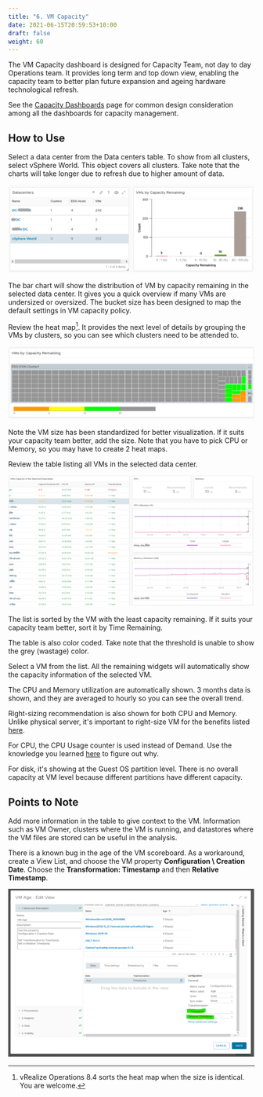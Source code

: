 ```yaml
---
title: "6. VM Capacity"
date: 2021-06-15T20:59:53+10:00
draft: false
weight: 60
---
```


The VM Capacity dashboard is designed for Capacity Team, not day to day Operations team. It provides long term and top down view, enabling the capacity team to better plan future expansion and ageing hardware technological refresh.

See the [Capacity Dashboards](/dashboards/chapter-3-capacity-dashboards/) page for common design consideration among all the dashboards for capacity management.

## How to Use

Select a data center from the Data centers table. To show from all clusters, select vSphere World. This object covers all clusters. Take note that the charts will take longer due to refresh due to higher amount of data.

![DC list](3.3.6-fig-1.png)

The bar chart will show the distribution of VM by capacity remaining in the selected data center. It gives you a quick overview if many VMs are undersized or oversized. The bucket size has been designed to map the default settings in VM capacity policy.

Review the heat map[^1]. It provides the next level of details by grouping the VMs by clusters, so you can see which clusters need to be attended to.

![VM Capacity Heatmap](3.3.6-fig-2.png)

Note the VM size has been standardized for better visualization. If it suits your capacity team better, add the size. Note that you have to pick CPU or Memory, so you may have to create 2 heat maps.

Review the table listing all VMs in the selected data center.

![VM Capacity Table](3.3.6-fig-3.png)

The list is sorted by the VM with the least capacity remaining. If it suits your capacity team better, sort it by Time Remaining.

The table is also color coded. Take note that the threshold is unable to show the grey (wastage) color.

Select a VM from the list. All the remaining widgets will automatically show the capacity information of the selected VM.

The CPU and Memory utilization are automatically shown. 3 months data is shown, and they are averaged to hourly so you can see the overall trend.

Right-sizing recommendation is also shown for both CPU and Memory. Unlike physical server, it's important to right-size VM for the benefits listed [here](/operations-management/chapter-3-capacity-management/1.3.8-peak-utilization/).

For CPU, the CPU Usage counter is used instead of Demand. Use the knowledge you learned [here](/metrics/chapter-2-cpu-metrics/) to figure out why.

For disk, it's showing at the Guest OS partition level. There is no overall capacity at VM level because different partitions have different capacity.

## Points to Note

Add more information in the table to give context to the VM. Information such as VM Owner, clusters where the VM is running, and datastores where the VM files are stored can be useful in the analysis.

There is a known bug in the age of the VM scoreboard. As a workaround, create a View List, and choose the VM property **Configuration \ Creation Date**. Choose the **Transformation: Timestamp** and then **Relative Timestamp**.

![VM age widget](3.3.6-fig-4.png)

[^1]: vRealize Operations 8.4 sorts the heat map when the size is identical. You are welcome.